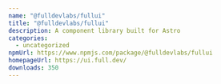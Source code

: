 ```yaml
---
name: "@fulldevlabs/fullui"
title: "@fulldevlabs/fullui"
description: A component library built for Astro
categories:
  - uncategorized
npmUrl: https://www.npmjs.com/package/@fulldevlabs/fullui
homepageUrl: https://ui.full.dev/
downloads: 350
---
```

